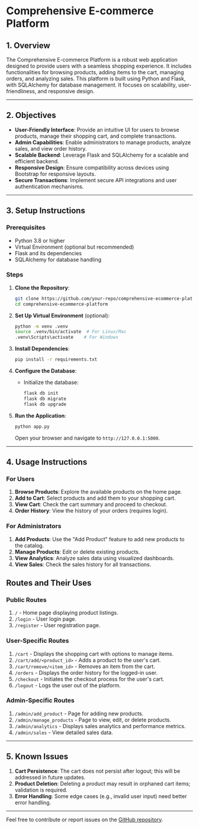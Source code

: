 # Comprehensive E-commerce Platform

## 1. Overview
The Comprehensive E-commerce Platform is a robust web application designed to provide users with a seamless shopping experience. It includes functionalities for browsing products, adding items to the cart, managing orders, and analyzing sales. This platform is built using Python and Flask, with SQLAlchemy for database management. It focuses on scalability, user-friendliness, and responsive design.

---

## 2. Objectives
- **User-Friendly Interface**: Provide an intuitive UI for users to browse products, manage their shopping cart, and complete transactions.
- **Admin Capabilities**: Enable administrators to manage products, analyze sales, and view order history.
- **Scalable Backend**: Leverage Flask and SQLAlchemy for a scalable and efficient backend.
- **Responsive Design**: Ensure compatibility across devices using Bootstrap for responsive layouts.
- **Secure Transactions**: Implement secure API integrations and user authentication mechanisms.

---

## 3. Setup Instructions

### Prerequisites
- Python 3.8 or higher
- Virtual Environment (optional but recommended)
- Flask and its dependencies
- SQLAlchemy for database handling

### Steps
1. **Clone the Repository**:
   ```bash
   git clone https://github.com/your-repo/comprehensive-ecommerce-platform.git
   cd comprehensive-ecommerce-platform
   ```

2. **Set Up Virtual Environment** (optional):
   ```bash
   python -m venv .venv
   source .venv/bin/activate  # For Linux/Mac
   .venv\Scripts\activate    # For Windows
   ```

3. **Install Dependencies**:
   ```bash
   pip install -r requirements.txt
   ```

4. **Configure the Database**:
   - Initialize the database:
     ```bash
     flask db init
     flask db migrate
     flask db upgrade
     ```

5. **Run the Application**:
   ```bash
   python app.py
   ```
   Open your browser and navigate to `http://127.0.0.1:5000`.

---

## 4. Usage Instructions

### For Users
1. **Browse Products**: Explore the available products on the home page.
2. **Add to Cart**: Select products and add them to your shopping cart.
3. **View Cart**: Check the cart summary and proceed to checkout.
4. **Order History**: View the history of your orders (requires login).

### For Administrators
1. **Add Products**: Use the "Add Product" feature to add new products to the catalog.
2. **Manage Products**: Edit or delete existing products.
3. **View Analytics**: Analyze sales data using visualized dashboards.
4. **View Sales**: Check the sales history for all transactions.

## Routes and Their Uses
### Public Routes
1. `/` - Home page displaying product listings.
2. `/login` - User login page.
3. `/register` - User registration page.

### User-Specific Routes
1. `/cart` - Displays the shopping cart with options to manage items.
2. `/cart/add/<product_id>` - Adds a product to the user's cart.
3. `/cart/remove/<item_id>` - Removes an item from the cart.
4. `/orders` - Displays the order history for the logged-in user.
5. `/checkout` - Initiates the checkout process for the user's cart.
6. `/logout` - Logs the user out of the platform.

### Admin-Specific Routes
1. `/admin/add_product` - Page for adding new products.
2. `/admin/manage_products` - Page to view, edit, or delete products.
3. `/admin/analytics` - Displays sales analytics and performance metrics.
4. `/admin/sales` - View detailed sales data.
---

## 5. Known Issues
1. **Cart Persistence**: The cart does not persist after logout; this will be addressed in future updates.
2. **Product Deletion**: Deleting a product may result in orphaned cart items; validation is required.
3. **Error Handling**: Some edge cases (e.g., invalid user input) need better error handling.

---

Feel free to contribute or report issues on the [GitHub repository](https://github.com/manishraj34/comprehensive-ecommerce-platform/tree/main).
